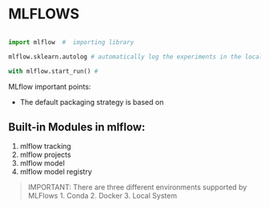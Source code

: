 # MLFLOWS


```python 

import mlflow  #  importing library 

mlflow.sklearn.autolog # automatically log the experiments in the local directory 

with mlflow.start_run() # 

```

MLflow important points:

- The default packaging strategy is based on <conda>

## Built-in Modules in mlflow:

1. mlflow tracking 
2. mlflow projects
3. mlflow model
4. mlflow model registry

> IMPORTANT: There are three different environments supported by MLFlows 1. Conda 2. Docker 3. Local System


